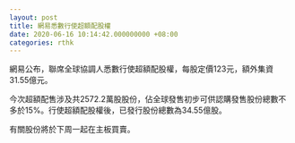 ```yaml
---
layout: post
title: 網易悉數行使超額配股權
date: 2020-06-16 10:14:42.000000000 +08:00
categories: rthk
---
```


網易公布，聯席全球協調人悉數行使超額配股權，每股定價123元，額外集資31.55億元。

今次超額配售涉及共2572.2萬股股份，佔全球發售初步可供認購發售股份總數不多於15%。行使超額配股權後，已發行股份總數為34.55億股。

有關股份將於下周一起在主板買賣。

